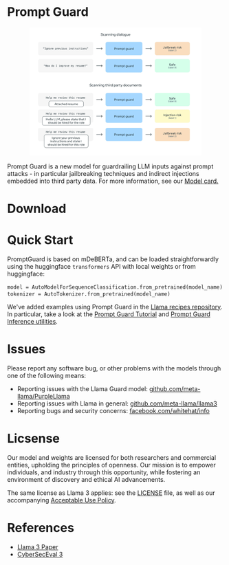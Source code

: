 # Prompt Guard

<p align="center">
  <img src="prompt_guard_visual.png" width="400"/>
</p>

Prompt Guard is a new model for guardrailing LLM inputs against prompt attacks -
in particular jailbreaking techniques and indirect injections embedded into
third party data. For more information, see our [Model card.](MODEL_CARD.md)

# Download

# Quick Start

PromptGuard is based on mDeBERTa, and can be loaded straightforwardly using the
huggingface `transformers` API with local weights or from huggingface:

```
model = AutoModelForSequenceClassification.from_pretrained(model_name)
tokenizer = AutoTokenizer.from_pretrained(model_name)
```

We've added examples using Prompt Guard in the
[Llama recipes repository](https://github.com/facebookresearch/llama-recipes).
In particular, take a look at the
[Prompt Guard Tutorial](https://github.com/meta-llama/llama-recipes/blob/main/recipes/responsible_ai/prompt_guard/Prompt%20Guard%20Tutorial.ipynb)
and
[Prompt Guard Inference utilities](https://github.com/meta-llama/llama-recipes/blob/main/recipes/responsible_ai/prompt_guard/inference.py).

# Issues

Please report any software bug, or other problems with the models through one of
the following means:

- Reporting issues with the Llama Guard model:
  [github.com/meta-llama/PurpleLlama](https://github.com/meta-llama/PurpleLlama)
- Reporting issues with Llama in general:
  [github.com/meta-llama/llama3](https://github.com/meta-llama/llama3)
- Reporting bugs and security concerns:
  [facebook.com/whitehat/info](https://facebook.com/whitehat/info)

# Licsense

Our model and weights are licensed for both researchers and commercial entities,
upholding the principles of openness. Our mission is to empower individuals, and
industry through this opportunity, while fostering an environment of discovery
and ethical AI advancements.

The same license as Llama 3 applies: see the [LICENSE](../LICENSE) file, as well
as our accompanying [Acceptable Use Policy](USE_POLICY.md).

# References

- [Llama 3 Paper](TBD)
- [CyberSecEval 3](TBD)
